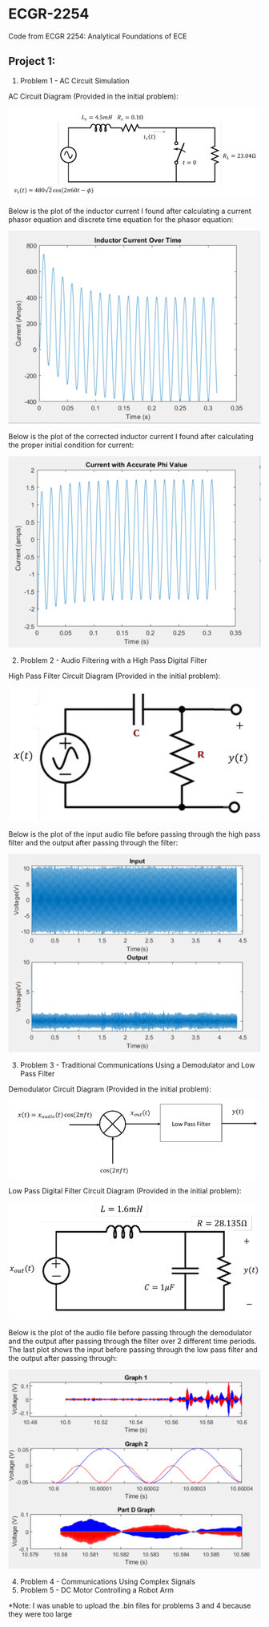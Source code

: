 # ECGR-2254
Code from ECGR 2254: Analytical Foundations of ECE

## Project 1:
1. Problem 1 - AC Circuit Simulation

AC Circuit Diagram (Provided in the initial problem):
<p align="center">
  <img src="Problem_1_Circuit.PNG">
</p>

Below is the plot of the inductor current I found after calculating a current phasor equation and discrete time equation for the phasor equation:
<p align="center">
  <img src="Problem_1_Graph1.PNG">
</p>

Below is the plot of the corrected inductor current I found after calculating the proper initial condition for current:
<p align="center">
  <img src="Problem_1_Graph2.PNG">
</p>

2. Problem 2 - Audio Filtering with a High Pass Digital Filter

High Pass Filter Circuit Diagram (Provided in the initial problem):
<p align="center">
  <img src="Problem_2_Circuit.PNG">
</p>

Below is the plot of the input audio file before passing through the high pass filter and the output after passing through the filter:
<p align="center">
  <img src="Problem_2_Graph1.PNG">
</p>

3. Problem 3 - Traditional Communications Using a Demodulator and Low Pass Filter

Demodulator Circuit Diagram (Provided in the initial problem):
<p align="center">
  <img src="Problem_3_Circuit1.PNG">
</p>

Low Pass Digital Filter Circuit Diagram (Provided in the initial problem):
<p align="center">
  <img src="Problem_3_Circuit2.PNG">
</p>

Below is the plot of the audio file before passing through the demodulator and the output after passing through the filter over 2 different time periods. The last plot shows the input before passing through the low pass filter and the output after passing through:
<p align="center">
  <img src="Problem_3_Graph1.PNG">
</p>

4. Problem 4 - Communications Using Complex Signals
5. Problem 5 - DC Motor Controlling a Robot Arm

*Note: I was unable to upload the .bin files for problems 3 and 4 because they were too large
